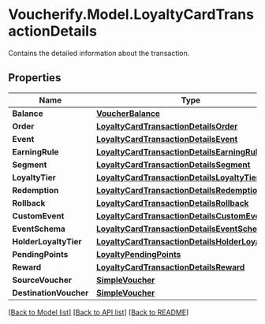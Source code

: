 # Voucherify.Model.LoyaltyCardTransactionDetails
Contains the detailed information about the transaction.

## Properties

Name | Type | Description | Notes
------------ | ------------- | ------------- | -------------
**Balance** | [**VoucherBalance**](VoucherBalance.md) |  | [optional] 
**Order** | [**LoyaltyCardTransactionDetailsOrder**](LoyaltyCardTransactionDetailsOrder.md) |  | [optional] 
**Event** | [**LoyaltyCardTransactionDetailsEvent**](LoyaltyCardTransactionDetailsEvent.md) |  | [optional] 
**EarningRule** | [**LoyaltyCardTransactionDetailsEarningRule**](LoyaltyCardTransactionDetailsEarningRule.md) |  | [optional] 
**Segment** | [**LoyaltyCardTransactionDetailsSegment**](LoyaltyCardTransactionDetailsSegment.md) |  | [optional] 
**LoyaltyTier** | [**LoyaltyCardTransactionDetailsLoyaltyTier**](LoyaltyCardTransactionDetailsLoyaltyTier.md) |  | [optional] 
**Redemption** | [**LoyaltyCardTransactionDetailsRedemption**](LoyaltyCardTransactionDetailsRedemption.md) |  | [optional] 
**Rollback** | [**LoyaltyCardTransactionDetailsRollback**](LoyaltyCardTransactionDetailsRollback.md) |  | [optional] 
**CustomEvent** | [**LoyaltyCardTransactionDetailsCustomEvent**](LoyaltyCardTransactionDetailsCustomEvent.md) |  | [optional] 
**EventSchema** | [**LoyaltyCardTransactionDetailsEventSchema**](LoyaltyCardTransactionDetailsEventSchema.md) |  | [optional] 
**HolderLoyaltyTier** | [**LoyaltyCardTransactionDetailsHolderLoyaltyTier**](LoyaltyCardTransactionDetailsHolderLoyaltyTier.md) |  | [optional] 
**PendingPoints** | [**LoyaltyPendingPoints**](LoyaltyPendingPoints.md) |  | [optional] 
**Reward** | [**LoyaltyCardTransactionDetailsReward**](LoyaltyCardTransactionDetailsReward.md) |  | [optional] 
**SourceVoucher** | [**SimpleVoucher**](SimpleVoucher.md) |  | [optional] 
**DestinationVoucher** | [**SimpleVoucher**](SimpleVoucher.md) |  | [optional] 

[[Back to Model list]](../README.md#documentation-for-models) [[Back to API list]](../README.md#documentation-for-api-endpoints) [[Back to README]](../README.md)

